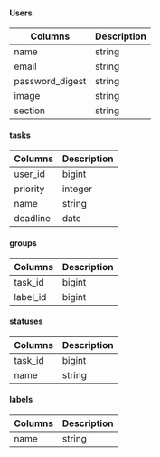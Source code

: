 #### Users
| Columns | Description |
| --- | --- |
| name | string |
|email|string|
|password_digest|string|
|image|string|
|section|string|

#### tasks
| Columns | Description |
| --- | --- |
|user_id|bigint|
|priority|integer|
|name|string|
|deadline|date|

#### groups
| Columns | Description |
| --- | --- |
|task_id|bigint|
|label_id|bigint|

#### statuses
| Columns | Description |
| --- | --- |
|task_id|bigint|
|name|string|

#### labels
| Columns | Description |
| --- | --- |
|name|string|
